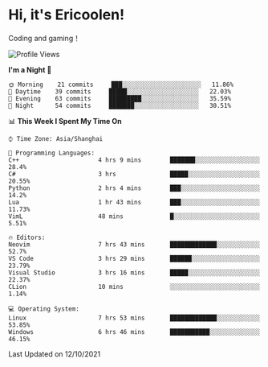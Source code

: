 # Hi, it's Ericoolen!
Coding and gaming！

<!--START_SECTION:waka-->
![Profile Views](http://img.shields.io/badge/Profile%20Views-15-blue)

**I'm a Night 🦉** 

```text
🌞 Morning    21 commits     ███░░░░░░░░░░░░░░░░░░░░░░   11.86% 
🌆 Daytime    39 commits     █████░░░░░░░░░░░░░░░░░░░░   22.03% 
🌃 Evening    63 commits     █████████░░░░░░░░░░░░░░░░   35.59% 
🌙 Night      54 commits     ███████░░░░░░░░░░░░░░░░░░   30.51%

```


📊 **This Week I Spent My Time On** 

```text
⌚︎ Time Zone: Asia/Shanghai

💬 Programming Languages: 
C++                      4 hrs 9 mins        ███████░░░░░░░░░░░░░░░░░░   28.4% 
C#                       3 hrs               █████░░░░░░░░░░░░░░░░░░░░   20.55% 
Python                   2 hrs 4 mins        ███░░░░░░░░░░░░░░░░░░░░░░   14.2% 
Lua                      1 hr 43 mins        ███░░░░░░░░░░░░░░░░░░░░░░   11.73% 
VimL                     48 mins             █░░░░░░░░░░░░░░░░░░░░░░░░   5.51%

🔥 Editors: 
Neovim                   7 hrs 43 mins       █████████████░░░░░░░░░░░░   52.7% 
VS Code                  3 hrs 29 mins       ██████░░░░░░░░░░░░░░░░░░░   23.79% 
Visual Studio            3 hrs 16 mins       █████░░░░░░░░░░░░░░░░░░░░   22.37% 
CLion                    10 mins             ░░░░░░░░░░░░░░░░░░░░░░░░░   1.14%

💻 Operating System: 
Linux                    7 hrs 53 mins       █████████████░░░░░░░░░░░░   53.85% 
Windows                  6 hrs 46 mins       ███████████░░░░░░░░░░░░░░   46.15%

```


 Last Updated on 12/10/2021
<!--END_SECTION:waka-->

